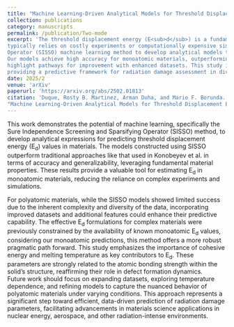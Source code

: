 ```yaml
---
title: "Machine Learning-Driven Analytical Models for Threshold Displacement Energy Prediction in Materials"
collection: publications
category: manuscripts
permalink: /publication/Two-mode
excerpt: 'The threshold displacement energy (E<sub>d</sub>) is a fundamental parameter for understanding radiation damage in materials, yet its determination 
typically relies on costly experiments or computationally expensive simulations. In this work, we employ the Sure Independence Screening and Sparsifying 
Operator (SISSO) machine learning method to develop analytical models that predict E<sub>d</sub> based on fundamental material properties. 
Our models achieve high accuracy for monoatomic materials, outperforming traditional empirical approaches. For polyatomic systems, we identify key challenges and 
highlight pathways for improvement with enhanced datasets. This study identifies cohesive energy and melting temperature as the dominant descriptors of E<sub>d</sub>, 
providing a predictive framework for radiation damage assessment in diverse materials.'
date: 2025/2
venue: 'arXiv'
paperurl: 'https://arxiv.org/abs/2502.01813'
citation: 'Duque, Rosty B. Martinez, Arman Duha, and Mario F. Borunda. 
"Machine Learning-Driven Analytical Models for Threshold Displacement Energy Prediction in Materials." arXiv preprint arXiv:2502.01813 (2025).'
---
```

This work demonstrates the potential of machine learning, specifically the Sure Independence Screening and
Sparsifying Operator (SISSO) method, to develop analytical expressions for predicting threshold displacement
energy (E<sub>d</sub>) values in materials. The models constructed
using SISSO outperform traditional approaches like that
used in Konobeyev et al. in terms of accuracy and
generalizability, leveraging fundamental material properties. These results provide a valuable tool for estimating
E<sub>d</sub> in monoatomic materials, reducing the reliance on
complex experiments and simulations.<br>

For polyatomic materials, while the SISSO models
showed limited success due to the inherent complexity and diversity of the data, incorporating improved
datasets and additional features could enhance their predictive capability. The effective E<sub>d</sub> formulations for complex materials were previously constrained by the availability of known monoatomic E<sub>d</sub> values, considering our
monoatomic predictions, this method offers a more robust pragmatic path forward. This study emphasizes the
importance of cohesive energy and melting temperature
as key contributors to E<sub>d</sub>. These parameters are strongly
related to the atomic bonding strength within the solid’s
structure, reaffirming their role in defect formation dynamics.    <br>
Future work should focus on expanding datasets, exploring temperature dependence, and refining models to
capture the nuanced behavior of polyatomic materials
under varying conditions. This approach represents a
significant step toward efficient, data-driven prediction
of radiation damage parameters, facilitating advancements in materials science applications in nuclear energy,
aerospace, and other radiation-intense environments.




